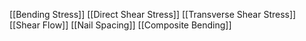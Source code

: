 [[Bending Stress]]
[[Direct Shear Stress]]
[[Transverse Shear Stress]]
[[Shear Flow]]
[[Nail Spacing]]
[[Composite Bending]]
